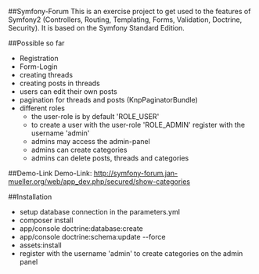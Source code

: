 ##Symfony-Forum
This is an exercise project to get used to the features of Symfony2 (Controllers, Routing, Templating, Forms, Validation, Doctrine, Security).
It is based on the Symfony Standard Edition.

##Possible so far
* Registration
* Form-Login
* creating threads
* creating posts in threads
* users can edit their own posts
* pagination for threads and posts (KnpPaginatorBundle)
* different roles
    * the user-role is by default 'ROLE_USER'
    * to create a user with the user-role 'ROLE_ADMIN' register with the username 'admin'
    * admins may access the admin-panel
    * admins can create categories
    * admins can delete posts, threads and categories


##Demo-Link
Demo-Link: http://symfony-forum.jan-mueller.org/web/app_dev.php/secured/show-categories

##Installation
* setup database connection in the parameters.yml
* composer install
* app/console doctrine:database:create
* app/console doctrine:schema:update --force
* assets:install
* register with the username 'admin' to create categories on the admin panel
